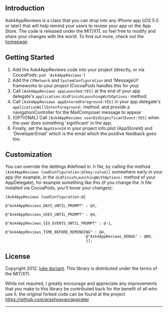 Introduction
------------
Ask4AppReviews is a class that you can drop into any iPhone app (iOS 5.0 or later) that will help remind your users
to review your app on the App Store. The code is released under the MIT/X11, so feel free to
modify and share your changes with the world. To find out more, check out the [homepage].


Getting Started
---------------
1. Add the Ask4AppReviews code into your project (directly, or via CocoaPods: `pod 'Ask4AppReviews'`)
2. Add the `CFNetwork` and `SystemConfiguration` and 'MessageUI' frameworks to your project (CocoaPods handles this for you)
3. Call `[Ask4AppReviews appLaunched:YES]` at the end of your app delegate's `application:didFinishLaunchingWithOptions:` method.
4. Call `[Ask4AppReviews appEnteredForeground:YES]` in your app delegate's `applicationWillEnterForeground:` method. and provide a navigationController for the MailComposer message to appear
5. (OPTIONAL) Call `[Ask4AppReviews userDidSignificantEvent:YES]` when the user does something 'significant' in the app.
6. Finally, set the `AppStoreId` in your project info.plist (AppStoreId) and 'DeveloperEmail' which is the email which the positive feedback goes too.

Customization
-------------
You can override the dettings #defined in .h file, by calling the method `[Ask4AppReviews loadConfiguration:@{key:value}]` somewhere early in your app (for example, in the `didFinishLaunchingWithOptions:` method of your AppDelegate), for example something like this (if you change the .h file installed via CocoaPods, you'll loose your changes):

    [Ask4AppReviews loadConfiguration:@{
                                        @"Ask4AppReviews_DAYS_UNTIL_PROMPT" : @3,
                                        @"Ask4AppReviews_USES_UNTIL_PROMPT" : @4,
                                        @"Ask4AppReviews_SIG_EVENTS_UNTIL_PROMPT" : @-1,
                                        @"Ask4AppReviews_TIME_BEFORE_REMINDING" : @4,
                                        @"Ask4AppReviews_DEBUG" : @NO,
                                        }];

License
-------
Copyright 2012. [luke durrant].
This library is distributed under the terms of the MIT/X11.



While not required, I greatly encourage and appreciate any improvements that you make
to this library be contributed back for the benefit of all who use it.
the original forked code can be found at the project
https://github.com/arashpayan/appirater


--------------

[homepage]: http://lukedurrant.com/2012/07/appirater-github-fork/
[luke durrant]: http://lukedurrant.com